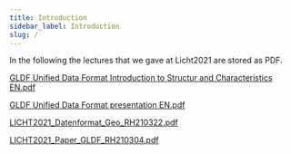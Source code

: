 ```yaml
---
title: Introduction
sidebar_label: Introduction
slug: /
---
```


In the following the lectures that we gave at Licht2021 are stored as PDF.

[GLDF Unified Data Format  Introduction to Structur and Characteristics EN.pdf](https://github.com/globallightingdata/website/files/6376708/GLDF.Unified.Data.Format.Introduction.to.Structur.and.Characteristics.pdf)

[GLDF Unified Data Format presentation EN.pdf](https://github.com/globallightingdata/website/files/6376715/GLDF.Webinar.EN.pdf)

[LICHT2021_Datenformat_Geo_RH210322.pdf](https://github.com/globallightingdata/website/files/6376716/LICHT2021_Datenformat_Geo_RH210322.pdf)

[LICHT2021_Paper_GLDF_RH210304.pdf](https://github.com/globallightingdata/website/files/6376718/LICHT2021_Paper_GLDF_RH210304.pdf)

